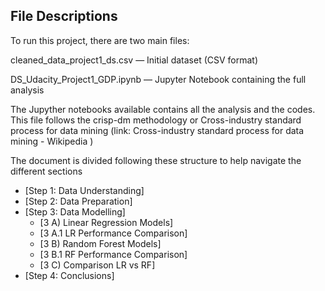 
## File Descriptions <a name="files"></a>

To run this project, there are two main files:

cleaned_data_project1_ds.csv — Initial dataset (CSV format)

DS_Udacity_Project1_GDP.ipynb — Jupyter Notebook containing the full analysis

The Jupyther notebooks available contains all the analysis and the codes. 
This file follows the crisp-dm methodology or Cross-industry standard process for data mining
 (link: Cross-industry standard process for data mining - Wikipedia )

The document is divided following these structure to help navigate the different sections

- [Step 1: Data Understanding]
- [Step 2: Data Preparation]
- [Step 3: Data Modelling]
    - [3 A) Linear Regression Models]
    - [3 A.1 LR Performance Comparison]
    - [3 B) Random Forest Models]
    - [3 B.1 RF Performance Comparison]
    - [3 C) Comparison LR vs RF]
- [Step 4: Conclusions]

